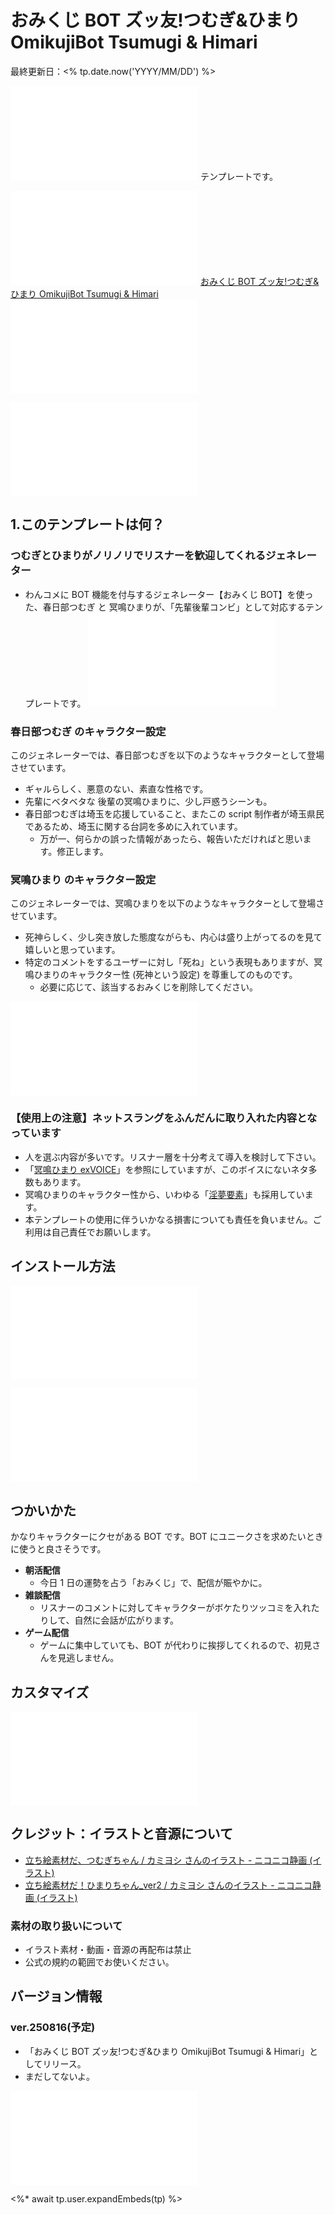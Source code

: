 # おみくじ BOT ズッ友!つむぎ&ひまり OmikujiBot Tsumugi & Himari

最終更新日：<% tp.date.now('YYYY/MM/DD') %>

![](/template/intro/intro_11.md) テンプレートです。

![](/template/intro/intro_12.md) [おみくじ BOT ズッ友!つむぎ&ひまり OmikujiBot Tsumugi & Himari]()![](/template/intro/intro_13.md)

![](/template/intro/intro_22_IntroOneComme.md)

## 1.このテンプレートは何？

### つむぎとひまりがノリノリでリスナーを歓迎してくれるジェネレーター

- わんコメに BOT 機能を付与するジェネレーター【おみくじ BOT】を使った、春日部つむぎ と 冥鳴ひまりが、「先輩後輩コンビ」として対応するテンプレートです。
  ![features_21_InfoOmikujiBotReadMe](/template/features/features_21_InfoOmikujiBotReadMe.md)

### 春日部つむぎ のキャラクター設定

このジェネレーターでは、春日部つむぎを以下のようなキャラクターとして登場させています。

- ギャルらしく、悪意のない、素直な性格です。
- 先輩にベタベタな 後輩の冥鳴ひまりに、少し戸惑うシーンも。
- 春日部つむぎは埼玉を応援していること、またこの script 制作者が埼玉県民であるため、埼玉に関する台詞を多めに入れています。
  - 万が一、何らかの誤った情報があったら、報告いただければと思います。修正します。

### 冥鳴ひまり のキャラクター設定

このジェネレーターでは、冥鳴ひまりを以下のようなキャラクターとして登場させています。

- 死神らしく、少し突き放した態度ながらも、内心は盛り上がってるのを見て嬉しいと思っています。
- 特定のコメントをするユーザーに対し「死ね」という表現もありますが、冥鳴ひまりのキャラクター性 (死神という設定) を尊重してのものです。
  - 必要に応じて、該当するおみくじを削除してください。

![features_31_InfoCharacter](/template/features/features_31_InfoCharacter.md)

### 【使用上の注意】ネットスラングをふんだんに取り入れた内容となっています

- 人を選ぶ内容が多いです。リスナー層を十分考えて導入を検討して下さい。
- 「[冥鳴ひまり exVOICE](https://www.meimeihimari.com/goods)」を参照にしていますが、このボイスにないネタ多数もあります。
- 冥鳴ひまりのキャラクター性から、いわゆる「[淫夢要素](https://ja.wikipedia.org/wiki/%E5%A4%9A%E7%94%B0%E9%87%8E%E6%95%B0%E4%BA%BA)」も採用しています。
- 本テンプレートの使用に伴ういかなる損害についても責任を負いません。ご利用は自己責任でお願いします。

## インストール方法

![Installation_41_GotoTemplate](/template/installation/Installation_41_GotoTemplate.md)

![Installation_42_OmikujiWordParty](/template/installation/Installation_42_OmikujiWordParty.md)

## つかいかた

かなりキャラクターにクセがある BOT です。BOT にユニークさを求めたいときに使うと良さそうです。

- **朝活配信**
  - 今日 1 日の運勢を占う「おみくじ」で、配信が賑やかに。
- **雑談配信**
  - リスナーのコメントに対してキャラクターがボケたりツッコミを入れたりして、自然に会話が広がります。
- **ゲーム配信**
  - ゲームに集中していても、BOT が代わりに挨拶してくれるので、初見さんを見逃しません。

## カスタマイズ

![](/template/customization/customization_11_illust.md)

## クレジット：イラストと音源について

- [立ち絵素材だ、つむぎちゃん / カミヨシ さんのイラスト - ニコニコ静画 (イラスト)](https://seiga.nicovideo.jp/seiga/im11196295)
- [立ち絵素材だ！ひまりちゃん\_ver2 / カミヨシ さんのイラスト - ニコニコ静画 (イラスト)](https://seiga.nicovideo.jp/watch/im11601628)

### 素材の取り扱いについて

- イラスト素材・動画・音源の再配布は禁止
- 公式の規約の範囲でお使いください。

## バージョン情報

### ver.250816(予定)

- 「おみくじ BOT ズッ友!つむぎ&ひまり OmikujiBot Tsumugi & Himari」としてリリース。
- まだしてないよ。

![credits_99_sesupin](/template/credits/credits_99_sesupin.md)

<%\* await tp.user.expandEmbeds(tp) %>
